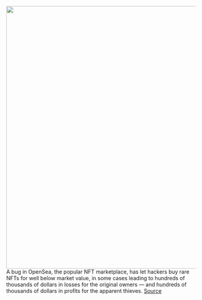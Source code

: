 <img src='https://cdn.vox-cdn.com/thumbor/9pRveHfVSSjeYH9mvqb8bReQzrg=/0x0:2040x1360/1200x800/filters:focal(857x517:1183x843)/cdn.vox-cdn.com/uploads/chorus_image/image/70426147/acastro_210914_4753_0001.0.jpg' width='700px' /><br/>
A bug in OpenSea, the popular NFT marketplace, has let hackers buy rare NFTs for well below market value, in some cases leading to hundreds of thousands of dollars in losses for the original owners — and hundreds of thousands of dollars in profits for the apparent thieves.
<a href='https://www.theverge.com/2022/1/24/22899125/opensea-bug-bored-ape-nfts-smart-contract-listings-cancellation'> Source <a/>
